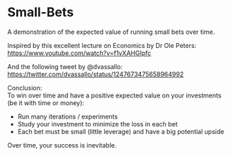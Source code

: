 # Small-Bets  
A demonstration of the expected value of running small bets over time.  

Inspired by this excellent lecture on Economics by Dr Ole Peters:  
https://www.youtube.com/watch?v=f1vXAHGIpfc

And the following tweet by @dvassallo:  
https://twitter.com/dvassallo/status/1247673475658964992

Conclusion:  
To win over time and have a positive expected value on your investments  
(be it with time or money):  
- Run many iterations / experiments  
- Study your investment to minimize the loss in each bet  
- Each bet must be small (little leverage) and have a big potential upside  
  
Over time, your success is inevitable.  
